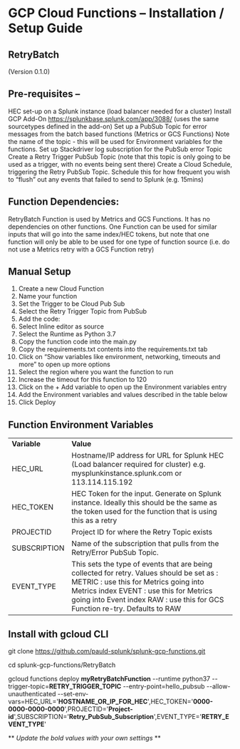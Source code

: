 # GCP Cloud Functions – Installation / Setup Guide

## RetryBatch 
(Version 0.1.0)

## **Pre-requisites –**
HEC set-up on a Splunk instance (load balancer needed for a cluster)
Install GCP Add-On https://splunkbase.splunk.com/app/3088/ (uses the same sourcetypes defined in the add-on)
Set up a PubSub Topic for error messages from the batch based functions (Metrics or GCS Functions)  Note the name of the topic -  this will be used for Environment variables for the functions.
Set up Stackdriver log subscription for the PubSub error Topic
Create a Retry Trigger PubSub Topic (note that this topic is only going to be used as a trigger, with no events being sent there)
Create a Cloud Schedule, triggering the Retry PubSub Topic. Schedule this for how frequent you wish to “flush” out any events that failed to send to Splunk (e.g. 15mins)

## Function Dependencies:

RetryBatch Function is used by Metrics and GCS Functions. It has no dependencies on other functions.
One Function can be used for similar inputs that will go into the same index/HEC tokens, but note that one function will only be able to be used for one type of function source (i.e. do not use a Metrics retry with a GCS Function retry)

## Manual Setup

1.	Create a new Cloud Function
2.	Name your function
3.	Set the Trigger to be Cloud Pub Sub 
4.	Select the Retry Trigger Topic from PubSub
5.	Add the code:
6.	Select Inline editor as source
7.	Select the Runtime as Python 3.7
8.	Copy the function code into the main.py
9.	Copy the requirements.txt contents into the requirements.txt tab
10.	Click on “Show variables like environment, networking, timeouts and more” to open up more options
11.	Select the region where you want the function to run
12.	Increase the timeout for this function to 120
13.	Click on the + Add variable to open up the Environment variables entry
14.	Add the Environment variables and values described in the table below
15.	Click Deploy

## Function Environment Variables

<table><tr><td><strong>Variable</strong></td><td><strong>Value</strong></td></tr>
<tr><td>HEC_URL</td><td>Hostname/IP address for URL for Splunk HEC (Load balancer required for cluster)
e.g. mysplunkinstance.splunk.com or 113.114.115.192</td></tr>
<tr><td>HEC_TOKEN</td><td>HEC Token for the input. Generate on Splunk instance.
Ideally this should be the same as the token used for the function that is using this as a retry</td></tr>
<tr><td>PROJECTID</td><td>Project ID for where the Retry Topic exists</td></tr>
<tr><td>SUBSCRIPTION</td><td>Name of the subscription that pulls from the Retry/Error PubSub Topic.</td></tr>
<tr><td>EVENT_TYPE</td><td>This sets the type of events that are being collected for retry. Values should be set as : 
METRIC : use this for Metrics going into Metrics index
EVENT : use this for Metrics going into Event index
RAW : use this for GCS Function re-try. 
Defaults to RAW
</td></tr>
</table>


## Install with gcloud CLI

git clone https://github.com/pauld-splunk/splunk-gcp-functions.git

cd splunk-gcp-functions/RetryBatch

gcloud functions deploy **myRetryBatchFunction** --runtime python37 --trigger-topic=**RETRY_TRIGGER_TOPIC** --entry-point=hello_pubsub --allow-unauthenticated --set-env-vars=HEC_URL='**HOSTNAME_OR_IP_FOR_HEC**',HEC_TOKEN='**0000-0000-0000-0000**',PROJECTID='**Project-id**',SUBSCRIPTION='**Retry_PubSub_Subscription**',EVENT_TYPE='**RETRY_EVENT_TYPE**'

** *Update the bold values with your own settings* **



